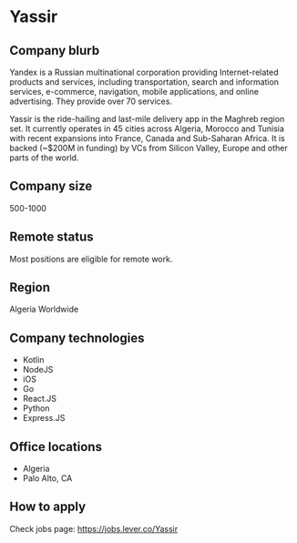 # Yassir

## Company blurb

Yandex is a Russian multinational corporation providing Internet-related products and services, including transportation, search and information services, e-commerce, navigation, mobile applications, and online advertising. They provide over 70 services.

Yassir is the ride-hailing and last-mile delivery app in the Maghreb region set. It currently operates in 45 cities across Algeria, Morocco and Tunisia with recent expansions into France, Canada and Sub-Saharan Africa. It is backed (~$200M in funding) by VCs from Silicon Valley, Europe and other parts of the world.

## Company size

500-1000

## Remote status

Most positions are eligible for remote work.

## Region

Algeria
Worldwide

## Company technologies

- Kotlin
- NodeJS
- iOS
- Go
- React.JS
- Python
- Express.JS

## Office locations

- Algeria
- Palo Alto, CA

## How to apply

Check jobs page: https://jobs.lever.co/Yassir

